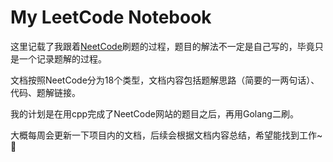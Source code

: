 # My LeetCode Notebook

这里记载了我跟着[NeetCode](https://neetcode.io/)刷题的过程，题目的解法不一定是自己写的，毕竟只是一个记录题解的过程。

文档按照NeetCode分为18个类型，文档内容包括题解思路（简要的一两句话）、代码、题解链接。

我的计划是在用cpp完成了NeetCode网站的题目之后，再用Golang二刷。

大概每周会更新一下项目内的文档，后续会根据文档内容总结，希望能找到工作~🙏
